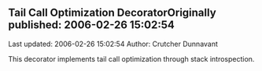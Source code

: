 ## Tail Call Optimization DecoratorOriginally published: 2006-02-26 15:02:54 
Last updated: 2006-02-26 15:02:54 
Author: Crutcher Dunnavant 
 
This decorator implements tail call optimization through stack introspection.